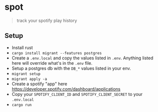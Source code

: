 # spot

> track your spotify play history


## Setup

* Install rust
* `cargo install migrant --features postgres`
* Create a `.env.local` and copy the values listed in `.env`.
  Anything listed here will override what's in the `.env` file.
* Setup a postgres db with the `DB_*` values listed in your env.
* `migrant setup`
* `migrant apply -a`
* Create a spotify "app" here https://developer.spotify.com/dashboard/applications
* Copy your `SPOTIFY_CLIENT_ID` and `SPOTIFY_CLIENT_SECRET` to your `.env.local`
* `cargo run`
